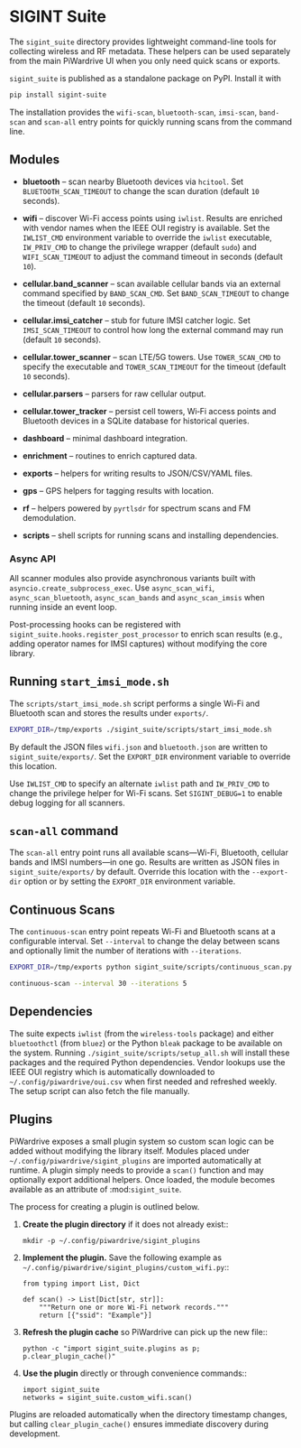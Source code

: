 # SIGINT Suite

The `sigint_suite` directory provides lightweight command-line tools for
collecting wireless and RF metadata. These helpers can be used separately from
the main PiWardrive UI when you only need quick scans or exports.

``sigint_suite`` is published as a standalone package on PyPI. Install it with

```bash
pip install sigint-suite
```

The installation provides the ``wifi-scan``, ``bluetooth-scan``, ``imsi-scan``,
``band-scan`` and ``scan-all`` entry points for quickly running scans from the
command line.

## Modules

- **bluetooth** – scan nearby Bluetooth devices via `hcitool`. Set
  ``BLUETOOTH_SCAN_TIMEOUT`` to change the scan duration (default ``10``
  seconds).
  
- **wifi** – discover Wi-Fi access points using `iwlist`. Results are enriched
  with vendor names when the IEEE OUI registry is available. Set the
  `IWLIST_CMD` environment variable to override the `iwlist` executable,
  `IW_PRIV_CMD` to change the privilege wrapper (default ``sudo``) and
  `WIFI_SCAN_TIMEOUT` to adjust the command timeout in seconds (default ``10``).
- **cellular.band_scanner** – scan available cellular bands via an external
  command specified by ``BAND_SCAN_CMD``. Set ``BAND_SCAN_TIMEOUT`` to change
  the timeout (default ``10`` seconds).
- **cellular.imsi_catcher** – stub for future IMSI catcher logic. Set
  ``IMSI_SCAN_TIMEOUT`` to control how long the external command may run
  (default ``10`` seconds).
- **cellular.tower_scanner** – scan LTE/5G towers. Use ``TOWER_SCAN_CMD`` to
  specify the executable and ``TOWER_SCAN_TIMEOUT`` for the timeout (default
  ``10`` seconds).
- **cellular.parsers** – parsers for raw cellular output.
- **cellular.tower_tracker** – persist cell towers, Wi‑Fi access points and
  Bluetooth devices in a SQLite database for historical queries.
- **dashboard** – minimal dashboard integration.
- **enrichment** – routines to enrich captured data.
- **exports** – helpers for writing results to JSON/CSV/YAML files.
- **gps** – GPS helpers for tagging results with location.
- **rf** – helpers powered by `pyrtlsdr` for spectrum scans and FM demodulation.
- **scripts** – shell scripts for running scans and installing dependencies.

### Async API

All scanner modules also provide asynchronous variants built with
``asyncio.create_subprocess_exec``. Use ``async_scan_wifi``,
``async_scan_bluetooth``, ``async_scan_bands`` and ``async_scan_imsis`` when
running inside an event loop.

Post-processing hooks can be registered with
`sigint_suite.hooks.register_post_processor` to enrich scan results (e.g.,
adding operator names for IMSI captures) without modifying the core library.

## Running `start_imsi_mode.sh`

The `scripts/start_imsi_mode.sh` script performs a single Wi-Fi and Bluetooth
scan and stores the results under `exports/`.

```bash
EXPORT_DIR=/tmp/exports ./sigint_suite/scripts/start_imsi_mode.sh
```

By default the JSON files `wifi.json` and `bluetooth.json` are written to
`sigint_suite/exports/`. Set the `EXPORT_DIR` environment variable to override
this location.

Use `IWLIST_CMD` to specify an alternate `iwlist` path and `IW_PRIV_CMD` to
change the privilege helper for Wi-Fi scans. Set `SIGINT_DEBUG=1` to enable
debug logging for all scanners.

## `scan-all` command

The ``scan-all`` entry point runs all available scans—Wi-Fi, Bluetooth,
cellular bands and IMSI numbers—in one go. Results are written as JSON files in
``sigint_suite/exports/`` by default. Override this location with the
``--export-dir`` option or by setting the ``EXPORT_DIR`` environment variable.

## Continuous Scans

The `continuous-scan` entry point repeats Wi-Fi and Bluetooth scans at a
configurable interval. Set `--interval` to change the delay between scans and
optionally limit the number of iterations with `--iterations`.

```bash
EXPORT_DIR=/tmp/exports python sigint_suite/scripts/continuous_scan.py --interval 30 --iterations 5

continuous-scan --interval 30 --iterations 5

```

## Dependencies

The suite expects `iwlist` (from the `wireless-tools` package) and either
`bluetoothctl` (from `bluez`) or the Python `bleak` package to be available on
the system. Running
`./sigint_suite/scripts/setup_all.sh` will install these packages and the
required Python dependencies. Vendor lookups use the IEEE OUI registry which is
automatically downloaded to `~/.config/piwardrive/oui.csv` when first needed and
refreshed weekly. The setup script can also fetch the file manually.

## Plugins

PiWardrive exposes a small plugin system so custom scan logic can be added
without modifying the library itself. Modules placed under
`~/.config/piwardrive/sigint_plugins` are imported automatically at runtime.  A
plugin simply needs to provide a ``scan()`` function and may optionally export
additional helpers.  Once loaded, the module becomes available as an attribute
of :mod:`sigint_suite`.

The process for creating a plugin is outlined below.

1. **Create the plugin directory** if it does not already exist::

       mkdir -p ~/.config/piwardrive/sigint_plugins

2. **Implement the plugin.** Save the following example as
   ``~/.config/piwardrive/sigint_plugins/custom_wifi.py``::

       from typing import List, Dict

       def scan() -> List[Dict[str, str]]:
           """Return one or more Wi-Fi network records."""
           return [{"ssid": "Example"}]

3. **Refresh the plugin cache** so PiWardrive can pick up the new file::

       python -c "import sigint_suite.plugins as p; p.clear_plugin_cache()"

4. **Use the plugin** directly or through convenience commands::

       import sigint_suite
       networks = sigint_suite.custom_wifi.scan()

Plugins are reloaded automatically when the directory timestamp changes, but
calling ``clear_plugin_cache()`` ensures immediate discovery during
development.


